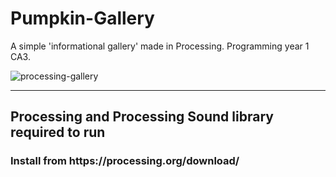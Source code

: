 # Pumpkin-Gallery
A simple 'informational gallery' made in Processing. Programming year 1 CA3.


![processing-gallery](https://user-images.githubusercontent.com/47800618/113577909-ed07eb00-9619-11eb-90e8-dc16c2c942b4.gif)

<hr>

<h2>Processing and Processing Sound library required to run</h2>

<h3>Install from https://processing.org/download/</h3>
